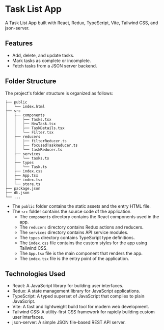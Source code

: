 # Task List App

A Task List App built with React, Redux, TypeScript, Vite, Tailwind CSS, and json-server.

## Features

- Add, delete, and update tasks.
- Mark tasks as complete or incomplete.
- Fetch tasks from a JSON server backend.

## Folder Structure

The project's folder structure is organized as follows:

```
├── public
│   └── index.html
├── src
│   ├── components
│   │   ├── Tasks.tsx
│   │   ├── NewTask.tsx
│   │   ├── TaskDetails.tsx
│   │   └── Filter.tsx
│   ├── reducers
│   │   ├── filterReducer.ts
│   │   ├── focusedTaskReducer.ts
│   │   └── taskReducer.ts
│   ├── services
│   │   └── tasks.ts
│   ├── types
│   │   └── Task.ts
│   ├── index.css
│   ├── App.tsx
│   ├── index.tsx
│   └── store.ts
├── package.json
├── db.json
└── ...
```

- The `public` folder contains the static assets and the entry HTML file.
- The `src` folder contains the source code of the application.
  - The `components` directory contains the React components used in the app.
  - The `reducers` directory contains Redux actions and reducers.
  - The `services` directory contains API service modules.
  - The `types` directory contains TypeScript type definitions.
  - The `index.css` file contains the custom styles for the app using Tailwind CSS.
  - The `App.tsx` file is the main component that renders the app.
  - The `index.tsx` file is the entry point of the application.

## Technologies Used

- React: A JavaScript library for building user interfaces.
- Redux: A state management library for JavaScript applications.
- TypeScript: A typed superset of JavaScript that compiles to plain JavaScript.
- Vite: A fast and lightweight build tool for modern web development.
- Tailwind CSS: A utility-first CSS framework for rapidly building custom user interfaces.
- json-server: A simple JSON file-based REST API server.